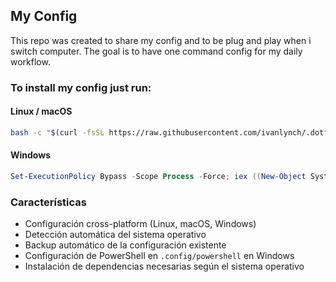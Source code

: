 ## My Config

This repo was created to share my config and to be plug and play when i switch computer. The goal is to have one command config for my daily workflow.

### To install my config just run:

#### Linux / macOS
```bash
bash -c "$(curl -fsSL https://raw.githubusercontent.com/ivanlynch/.dotfiles/main/bin/dotfiles)"
```

#### Windows
```powershell
Set-ExecutionPolicy Bypass -Scope Process -Force; iex ((New-Object System.Net.WebClient).DownloadString('https://raw.githubusercontent.com/ivanlynch/.dotfiles/main/bin/dotfiles.ps1'))
```

### Características

- Configuración cross-platform (Linux, macOS, Windows)
- Detección automática del sistema operativo
- Backup automático de la configuración existente
- Configuración de PowerShell en `.config/powershell` en Windows
- Instalación de dependencias necesarias según el sistema operativo
